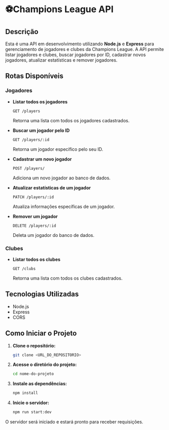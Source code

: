 # ⚽Champions League API

## Descrição
Esta é uma API em desenvolvimento utilizando **Node.js** e **Express** para gerenciamento de jogadores e clubes da Champions League. A API permite listar jogadores e clubes, buscar jogadores por ID, cadastrar novos jogadores, atualizar estatísticas e remover jogadores.

## Rotas Disponíveis

### **Jogadores**
- **Listar todos os jogadores**  
  ```http
  GET /players
  ```  
  Retorna uma lista com todos os jogadores cadastrados.

- **Buscar um jogador pelo ID**  
  ```http
  GET /players/:id
  ```  
  Retorna um jogador específico pelo seu ID.

- **Cadastrar um novo jogador**  
  ```http
  POST /players/
  ```  
  Adiciona um novo jogador ao banco de dados.

- **Atualizar estatísticas de um jogador**  
  ```http
  PATCH /players/:id
  ```  
  Atualiza informações específicas de um jogador.

- **Remover um jogador**  
  ```http
  DELETE /players/:id
  ```  
  Deleta um jogador do banco de dados.

### **Clubes**
- **Listar todos os clubes**  
  ```http
  GET /clubs
  ```  
  Retorna uma lista com todos os clubes cadastrados.

## Tecnologias Utilizadas
- Node.js
- Express
- CORS

## Como Iniciar o Projeto
1. **Clone o repositório:**  
   ```bash
   git clone <URL_DO_REPOSITORIO>
   ```
2. **Acesse o diretório do projeto:**  
   ```bash
   cd nome-do-projeto
   ```
3. **Instale as dependências:**  
   ```bash
   npm install
   ```
4. **Inicie o servidor:**  
   ```bash
   npm run start:dev
   ```

O servidor será iniciado e estará pronto para receber requisições.


